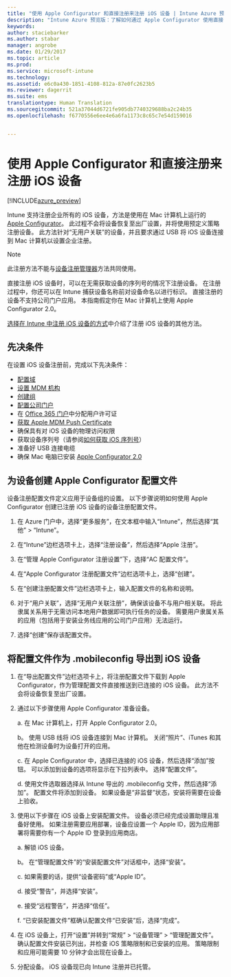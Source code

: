 ```yaml
---
title: "使用 Apple Configurator 和直接注册来注册 iOS 设备 | Intune Azure 预览版 | Microsoft Docs"
description: "Intune Azure 预览版：了解如何通过 Apple Configurator 使用直接注册来注册公司拥有的 iOS 设备。"
keywords: 
author: staciebarker
ms.author: stabar
manager: angrobe
ms.date: 01/29/2017
ms.topic: article
ms.prod: 
ms.service: microsoft-intune
ms.technology: 
ms.assetid: e6c0a430-1851-4108-812a-87e0fc2623b5
ms.reviewer: dagerrit
ms.suite: ems
translationtype: Human Translation
ms.sourcegitcommit: 521a37044d6721fe905db7740329688ba2c24b35
ms.openlocfilehash: f6770556e6ee4e6a6fa1173c8c65c7e54d159016


---
```


# <a name="enroll-ios-devices-with-apple-configurator-and-direct-enrollment"></a>使用 Apple Configurator 和直接注册来注册 iOS 设备 

[!INCLUDE[azure_preview](../includes/azure_preview.md)]

Intune 支持注册企业所有的 iOS 设备，方法是使用在 Mac 计算机上运行的 [Apple Configurator](https://itunes.apple.com/us/app/apple-configurator-2/id1037126344?mt=12)。 此过程不会将设备恢复至出厂设置，并将使用预定义策略注册设备。 此方法针对“无用户关联”的设备，并且要求通过 USB 将 iOS 设备连接到 Mac 计算机以设置企业注册。

>[!NOTE]
>此注册方法不能与[设备注册管理器](enroll-devices-using-device-enrollment-manager.md)方法共同使用。

直接注册 iOS 设备时，可以在无需获取设备的序列号的情况下注册设备。 在注册过程中，你还可以在 Intune 捕获设备名称前对设备命名以进行标识。 直接注册的设备不支持公司门户应用。 本指南假定你在 Mac 计算机上使用 Apple Configurator 2.0。

[选择在 Intune 中注册 iOS 设备的方式](choose-ios-enrollment-method.md)中介绍了注册 iOS 设备的其他方法。


## <a name="prerequisites"></a>先决条件

在设置 iOS 设备注册前，完成以下先决条件：

- [配置域](https://docs.microsoft.com/intune/get-started/start-with-a-paid-subscription-to-microsoft-intune-step-2)
- [设置 MDM 机构](set-mdm-authority.md)
- [创建组](https://docs.microsoft.com/intune/get-started/start-with-a-paid-subscription-to-microsoft-intune-step-5)
- [配置公司门户](/intune-azure/manage-apps/company-portal-app.md)
- 在 [Office 365 门户](http://go.microsoft.com/fwlink/p/?LinkId=698854)中分配用户许可证
- [获取 Apple MDM Push Certificate](get-an-apple-mdm-push-certificate.md)
- 确保具有对 iOS 设备的物理访问权限
- 获取设备序列号（请参阅[如何获取 iOS 序列号](https://support.apple.com//HT204308)）
- 准备好 USB 连接电缆
- 确保 Mac 电脑已安装 [Apple Configurator 2.0](https://itunes.apple.com/us/app/apple-configurator-2/id1037126344?mt=12)

## <a name="create-an-apple-configurator-profile-for-devices"></a>为设备创建 Apple Configurator 配置文件

设备注册配置文件定义应用于设备组的设置。 以下步骤说明如何使用 Apple Configurator 创建已注册 iOS 设备的设备注册配置文件。

1. 在 Azure 门户中，选择“更多服务”，在文本框中输入“Intune”，然后选择“其他” > “Intune”。

2. 在“Intune”边栏选项卡上，选择“注册设备”，然后选择“Apple 注册”。

3. 在“管理 Apple Configurator 注册设置”下，选择“AC 配置文件”。

4. 在“Apple Configurator 注册配置文件”边栏选项卡上，选择“创建”。

5. 在“创建注册配置文件”边栏选项卡上，输入配置文件的名称和说明。

6. 对于“用户关联”，选择“无用户关联注册”，确保该设备不与用户相关联。 将此隶属关系用于无需访问本地用户数据即可执行任务的设备。 需要用户隶属关系的应用（包括用于安装业务线应用的公司门户应用）无法运行。

7. 选择“创建”保存该配置文件。

## <a name="export-the-profile-as-mobileconfig-to-ios-devices"></a>将配置文件作为 .mobileconfig 导出到 iOS 设备

1. 在“导出配置文件”边栏选项卡上，将注册配置文件下载到 Apple Configurator[](https://itunes.apple.com/us/app/apple-configurator-2/id1037126344?mt=12)，作为管理配置文件直接推送到已连接的 iOS 设备。 此方法不会将设备恢复至出厂设置。

2. 通过以下步骤使用 Apple Configurator 准备设备。

   a. 在 Mac 计算机上，打开 Apple Configurator 2.0。

   b。 使用 USB 线将 iOS 设备连接到 Mac 计算机。 关闭“照片”、iTunes 和其他在检测设备时为设备打开的应用。

   c. 在 Apple Configurator 中，选择已连接的 iOS 设备，然后选择“添加”按钮。 可以添加到设备的选项将显示在下拉列表中。 选择“配置文件”。

   d. 使用文件选取器选择从 Intune 导出的 .mobileconfig 文件，然后选择“添加”。 配置文件将添加到设备。 如果设备是“非监督”状态，安装将需要在设备上验收。

3. 使用以下步骤在 iOS 设备上安装配置文件。 设备必须已经完成设置助理且准备好使用。 如果注册需要应用部署，设备应设置一个 Apple ID，因为应用部署将需要你有一个 Apple ID 登录到应用商店。

   a. 解锁 iOS 设备。

   b。 在“管理配置文件”的“安装配置文件”对话框中，选择“安装”。

   c. 如果需要的话，提供“设备密码”或“Apple ID”。

   d. 接受“警告”，并选择“安装”。

   e. 接受“远程警告”，并选择“信任”。

   f. “已安装配置文件”框确认配置文件“已安装”后，选择“完成”。

4. 在 iOS 设备上，打开“设置”并转到“常规” > “设备管理”  > “管理配置文件”。 确认配置文件安装已列出，并检查 iOS 策略限制和已安装的应用。 策略限制和应用可能需要 10 分钟才会出现在设备上。

5. 分配设备。 iOS 设备现已向 Intune 注册并已托管。



<!--HONumber=Feb17_HO1-->


